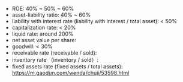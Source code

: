 
- ROE: 40% ~ 50% ~ 60%
- asset-liability ratio: 40% ~ 60%
- liability with interest rate (liability with interest / total asset): < 50%
- capitalization rate: < 20%
- liquid rate: around 200%
- net asset value per share:
- goodwill: < 30%
- receivable rate (receivable / sold):  
- inventory rate （inventory / sold）: 
- fixed assets rate (fixed assets / total assets):  https://m.gaodun.com/wenda/chuji/53598.html



